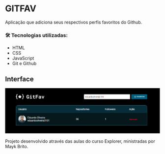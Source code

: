 # GITFAV
Aplicação que adiciona seus respectivos perfis favoritos do Github.


### 🛠 Tecnologias utilizadas:
- HTML 
- CSS
- JavaScript
- Git e Github


## Interface
![App Screenshot](./assets/GITFAV.png)

Projeto desenvolvido através das aulas do curso Explorer, ministradas por Mayk Brito.

